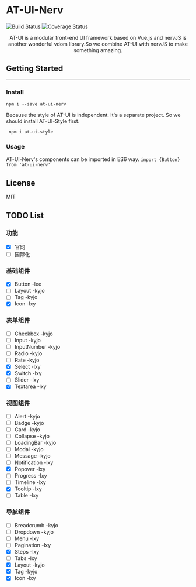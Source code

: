 # AT-UI-Nerv
[![Build Status](https://www.travis-ci.org/NervJS/at-ui-nerv.svg?branch=master)](https://www.travis-ci.org/NervJS/at-ui-nerv)
[![Coverage Status](https://coveralls.io/repos/github/NervJS/at-ui-nerv/badge.svg?branch=master)](https://coveralls.io/github/NervJS/at-ui-nerv?branch=master)

<p align="center">
  AT-UI is a modular front-end UI framework based on Vue.js and nervJS is another wonderful vdom library.So we combine AT-UI with nervJS to make something amazing.  
</p>

## Getting Started
---
### Install
``` npm i --save at-ui-nerv ```
 
 Because the style of AT-UI is independent. It's a separate project. So we should install AT-UI-Style first.

``` npm i at-ui-style```

### Usage

AT-UI-Nerv's components can be imported in ES6 way.
``` import {Button} from 'at-ui-nerv' ```

## License
MIT

## TODO List


### 功能 
- [x] 官网
- [ ] 国际化

### 基础组件 
- [x] Button -lee    
- [ ] Layout  -kyjo   
- [ ] Tag -kyjo       
- [x] Icon -lxy      

### 表单组件 
- [ ] Checkbox -kyjo     
- [ ] Input  -kyjo    
- [ ] InputNumber -kyjo     
- [ ] Radio -kyjo    
- [ ] Rate -kyjo     
- [x] Select -lxy      
- [x] Switch -lxy    
- [ ] Slider -lxy    
- [x] Textarea -lxy

### 视图组件 
- [ ] Alert -kyjo 
- [ ] Badge -kyjo    
- [ ] Card -kyjo    
- [ ] Collapse -kyjo  
- [ ] LoadingBar -kyjo    
- [ ] Modal -kyjo    
- [ ] Message -kyjo  
- [ ] Notification -lxy    
- [x] Popover -lxy    
- [ ] Progress -lxy    
- [ ] Timeline -lxy    
- [x] Tooltip -lxy    
- [ ] Table -lxy    

### 导航组件 
- [ ] Breadcrumb -kyjo  
- [ ] Dropdown  -kyjo   
- [ ] Menu -lxy    
- [ ] Pagination -lxy    
- [x] Steps -lxy    
- [ ] Tabs -lxy    
- [x] Layout  -kyjo   
- [x] Tag -kyjo       
- [x] Icon -lxy       
